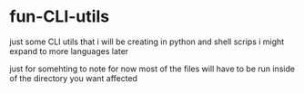 # fun-CLI-utils
just some CLI utils that i will be creating in python and shell scrips i might expand to more languages later

just for somehting to note for now most of the files will have to be run inside of the directory you want affected
